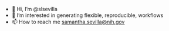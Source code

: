 - 👋 Hi, I’m @slsevilla
- 👀 I’m interested in generating flexible, reproducible, workflows  
- 📫 How to reach me samantha.sevilla@nih.gov
